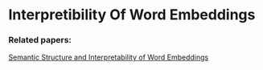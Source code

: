 # Interpretibility Of Word Embeddings


### **Related papers:** 

[Semantic Structure and Interpretability of Word Embeddings](https://arxiv.org/pdf/1711.00331.pdf)
